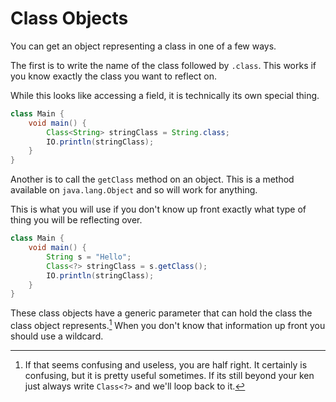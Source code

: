 # Class Objects

You can get an object representing a class in one of a few ways.

The first is to write the name of the class followed by `.class`.
This works if you know exactly the class you want to reflect on.

While this looks like accessing a field, it is technically its own
special thing.

```java
class Main {
    void main() {
        Class<String> stringClass = String.class;
        IO.println(stringClass);
    }
}
```

Another is to call the `getClass` method on an object. This
is a method available on `java.lang.Object` and so will work for
anything.

This is what you will use if you don't know up front exactly what
type of thing you will be reflecting over.

```java
class Main {
    void main() {
        String s = "Hello";
        Class<?> stringClass = s.getClass();
        IO.println(stringClass);
    }
}
```

These class objects have a generic parameter that can hold the class the
class object represents.[^ifconfused] When you don't know that information
up front you should use a wildcard.


[^ifconfused]: If that seems confusing and useless, you are half
right. It certainly is confusing, but it is pretty useful sometimes.
If its still beyond your ken just always write `Class<?>` and we'll
loop back to it.